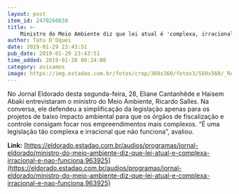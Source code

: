 ```yaml
---
layout: post
item_id: 2470260838
title: >-
    Ministro do Meio Ambiente diz que lei atual é 'complexa, irracional e não funciona'
author: Tatu D'Oquei
date: 2019-01-29 23:43:51
pub_date: 2019-01-29 23:43:51
time_added: 2019-01-28 09:24:00
category: avisamos
image: https://img.estadao.com.br/fotos/crop/360x360/fotos3/560x560/_RAU9748.jpg
---
```


No Jornal Eldorado desta segunda-feira, 28, Eliane Cantanhêde e Haisem Abaki entrevistaram o ministro do Meio Ambiente, Ricardo Salles. Na conversa, ele defendeu a simplificação da legislação apenas para os projetos de baixo impacto ambiental para que os órgãos de fiscalização e controle consigam focar nos empreendimentos mais complexos. “É uma legislação tão complexa e irracional que não funciona”, avaliou.

**Link:** [https://eldorado.estadao.com.br/audios/programas/jornal-eldorado/ministro-do-meio-ambiente-diz-que-lei-atual-e-complexa-irracional-e-nao-funciona,963925](https://eldorado.estadao.com.br/audios/programas/jornal-eldorado/ministro-do-meio-ambiente-diz-que-lei-atual-e-complexa-irracional-e-nao-funciona,963925)

